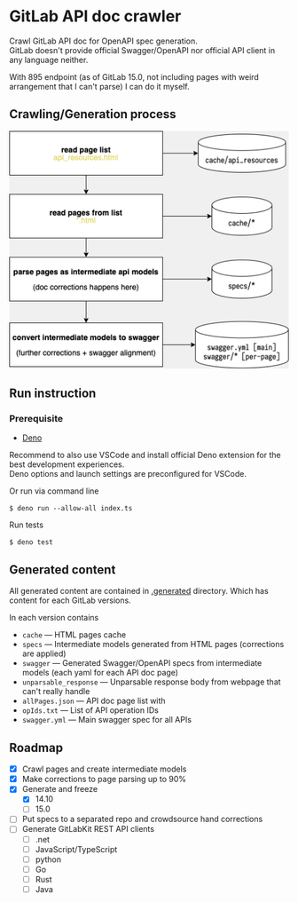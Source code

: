 # GitLab API doc crawler
Crawl GitLab API doc for OpenAPI spec generation.  
GitLab doesn't provide official Swagger/OpenAPI nor official API client in any language neither.  

With 895 endpoint (as of GitLab 15.0, not including pages with weird arrangement that I can't parse)
I can do it myself.

## Crawling/Generation process
![process](doc/process.png)

## Run instruction
### Prerequisite 
- [Deno](https://deno.land/)

Recommend to also use VSCode and install official Deno extension for the best development experiences.  
Deno options and launch settings are preconfigured for VSCode.

Or run via command line
```shell
$ deno run --allow-all index.ts
```

Run tests
```shell
$ deno test
```

## Generated content
All generated content are contained in [.generated](.generated) directory.
Which has content for each GitLab versions.

In each version contains
- `cache` — HTML pages cache
- `specs` — Intermediate models generated from HTML pages (corrections are applied)
- `swagger` — Generated Swagger/OpenAPI specs from intermediate models (each yaml for each API doc page)
- `unparsable_response` — Unparsable response body from webpage that can't really handle
- `allPages.json` — API doc page list with
- `opIds.txt` — List of API operation IDs
- `swagger.yml` — Main swagger spec for all APIs

## Roadmap
- [x] Crawl pages and create intermediate models
- [x] Make corrections to page parsing up to 90%
- [x] Generate and freeze
  - [x] 14.10
  - [ ] 15.0
- [ ] Put specs to a separated repo and crowdsource hand corrections
- [ ] Generate GitLabKit REST API clients
  - [ ] .net
  - [ ] JavaScript/TypeScript
  - [ ] python
  - [ ] Go
  - [ ] Rust
  - [ ] Java